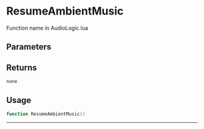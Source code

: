 # ResumeAmbientMusic
Function name in AudioLogic.lua
## Parameters

## Returns
`none`
## Usage
```lua
function ResumeAmbientMusic()
```
---
